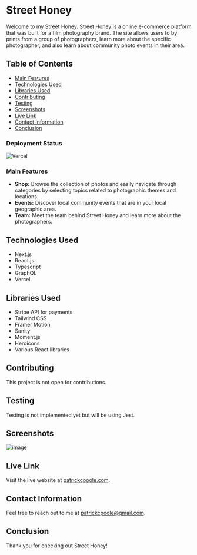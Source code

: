 # Street Honey

Welcome to my Street Honey. Street Honey is a online e-commerce platform that was built for a film photography brand. The site allows users to by prints from a group of photographers, learn more about the specific photographer, 
and also learn about community photo events in their area. 

## Table of Contents

- [Main Features](#features)
- [Technologies Used](#technologies-used)
- [Libraries Used](#technologies-used)
- [Contributing](#contributing)
- [Testing](#testing)
- [Screenshots](#screenshots)
- [Live Link](#live-link)
- [Contact Information](#contact-information)
- [Conclusion](#conclusion)

### Deployment Status
![Vercel](https://therealsujitk-vercel-badge.vercel.app/?app=vercel.com/patrickcpoole/street-honey)

### Main Features
- **Shop:** Browse the collection of photos and easily navigate through categories by selecting topics related to photographic themes and locations.
- **Events:** Discover local community events that are in your local geographic area.
- **Team:** Meet the team behind Street Honey and learn more about the photographers.


## Technologies Used
- Next.js
- React.js
- Typescript
- GraphQL
- Vercel

## Libraries Used
- Stripe API for payments
- Tailwind CSS
- Framer Motion
- Sanity
- Moment.js
- Heroicons
- Various React libraries

## Contributing
This project is not open for contributions.

## Testing
Testing is not implemented yet but will be using Jest.

## Screenshots
![image](https://amplify-venu20-dev-131644-deployment.s3.amazonaws.com/portfolio-screenshots/Street+Honey+Screen+Shot+2023-12-05+at+12.56.51+PM.png)

## Live Link
Visit the live website at [patrickcpoole.com](https://www.streethoney.co/).

## Contact Information
Feel free to reach out to me at [patrickcpoole@gmail.com](mailto:patrickcpoole@gmail.com).

## Conclusion
Thank you for checking out Street Honey!

